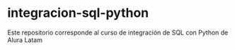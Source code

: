 # integracion-sql-python
Este repositorio corresponde al curso de integración de SQL con Python de Alura Latam
